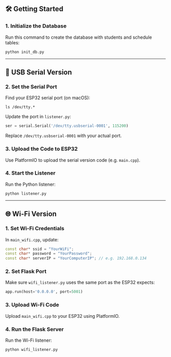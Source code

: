 ## 🛠 Getting Started

### 1. Initialize the Database

Run this command to create the database with students and schedule tables:

```
python init_db.py
```

---

## 🔌 USB Serial Version

### 2. Set the Serial Port

Find your ESP32 serial port (on macOS):

```
ls /dev/tty.*
```

Update the port in `listener.py`:

```python
ser = serial.Serial('/dev/tty.usbserial-0001', 115200)
```

Replace `/dev/tty.usbserial-0001` with your actual port.

### 3. Upload the Code to ESP32

Use PlatformIO to upload the serial version code (e.g. `main.cpp`).

### 4. Start the Listener

Run the Python listener:

```
python listener.py
```

---

## 🌐 Wi-Fi Version

### 1. Set Wi-Fi Credentials

In `main_wifi.cpp`, update:

```cpp
const char* ssid = "YourWiFi";
const char* password = "YourPassword";
const char* serverIP = "YourComputerIP"; // e.g. 192.168.0.134
```

### 2. Set Flask Port

Make sure `wifi_listener.py` uses the same port as the ESP32 expects:

```python
app.run(host='0.0.0.0', port=5001)
```

### 3. Upload Wi-Fi Code

Upload `main_wifi.cpp` to your ESP32 using PlatformIO.

### 4. Run the Flask Server

Run the Wi-Fi listener:

```
python wifi_listener.py
```
